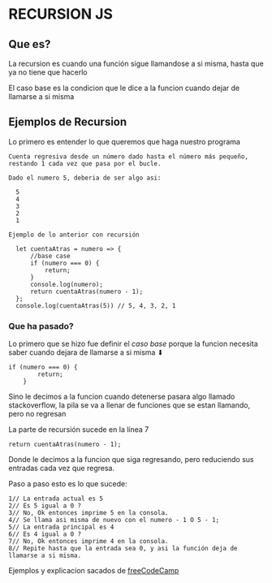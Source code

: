 # RECURSION JS
## Que es?
La recursion es cuando una función sigue llamandose a si misma, hasta que ya no tiene que hacerlo

El caso base es la condicion que le dice a la funcion cuando dejar de llamarse a si misma

## Ejemplos de Recursion

Lo primero es entender lo que queremos que haga nuestro programa
```
Cuenta regresiva desde un número dado hasta el número más pequeño, restando 1 cada vez que pasa por el bucle.

Dado el numero 5, deberia de ser algo asi:

  5
  4
  3
  2
  1

Ejemplo de lo anterior con recursión

  let cuentaAtras = numero => {
      //base case
      if (numero === 0) {
          return;
      }
      console.log(numero);
      return cuentaAtras(numero - 1);
  };
  console.log(cuentaAtras(5)) // 5, 4, 3, 2, 1
```

### Que ha pasado?

Lo primero que se hizo fue definir el *caso base* porque la funcion necesita saber cuando dejara de llamarse a si misma  ⬇
```
if (numero === 0) {
        return;
    }
```
Sino le decimos a la funcion cuando detenerse pasara algo llamado stackoverflow, la pila se va a llenar de funciones que se estan llamando, pero no regresan

La parte de recursión sucede en la línea 7
```
return cuentaAtras(numero - 1);
```
Donde le decimos a la funcion que siga regresando, pero reduciendo sus entradas cada vez que regresa.

Paso a paso esto es lo que sucede:
```
1// La entrada actual es 5
2// Es 5 igual a 0 ?
3// No, Ok entonces imprime 5 en la consola.
4// Se llama asi misma de nuevo con el numero - 1 O 5 - 1;
5// La entrada principal es 4
6// Es 4 igual a 0 ?
7// No, Ok entonces imprime 4 en la consola.
8// Repite hasta que la entrada sea 0, y asi la función deja de llamarse a si misma.
```
Ejemplos y explicacion sacados de [freeCodeCamp](https://www.freecodecamp.org/espanol/news/como-entender-recursividad-en-javascript/)